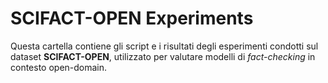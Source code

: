 # SCIFACT-OPEN Experiments

Questa cartella contiene gli script e i risultati degli esperimenti condotti sul dataset **SCIFACT-OPEN**, utilizzato per valutare modelli di *fact-checking* in contesto open-domain.


